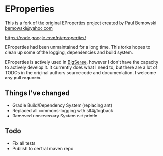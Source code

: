 EProperties
===========

This is a fork of the original EProperties project created by Paul Bemowski <bemowski@yahoo.com>

https://code.google.com/p/eproperties/

EProperties had been unmaintained for a long time. This forks hopes to clean up some of the logging, dependencies and build system.

EProperties is actively used in [BigSense](http://bigsense.io), however I don't have the capacity to actively develop it. It currently does what I need to, but there are a lot of TODOs in the original authors source code and documentation. I welcome any pull requests. 

Things I've changed
-------------------

* Gradle Build/Dependency System (replacing ant)
* Replaced all commons-logging with slf4j/logback
* Removed unnecessary System.out.println

Todo
----
* Fix all tests
* Publish to central maven repo